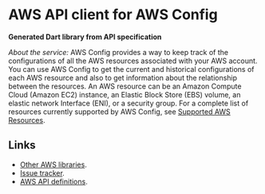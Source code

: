 # AWS API client for AWS Config

**Generated Dart library from API specification**

*About the service:*
AWS Config provides a way to keep track of the configurations of all the AWS
resources associated with your AWS account. You can use AWS Config to get
the current and historical configurations of each AWS resource and also to
get information about the relationship between the resources. An AWS
resource can be an Amazon Compute Cloud (Amazon EC2) instance, an Elastic
Block Store (EBS) volume, an elastic network Interface (ENI), or a security
group. For a complete list of resources currently supported by AWS Config,
see <a
href="https://docs.aws.amazon.com/config/latest/developerguide/resource-config-reference.html#supported-resources">Supported
AWS Resources</a>.

## Links

- [Other AWS libraries](https://github.com/agilord/aws_client/tree/master/generated).
- [Issue tracker](https://github.com/agilord/aws_client/issues).
- [AWS API definitions](https://github.com/aws/aws-sdk-js/tree/master/apis).
